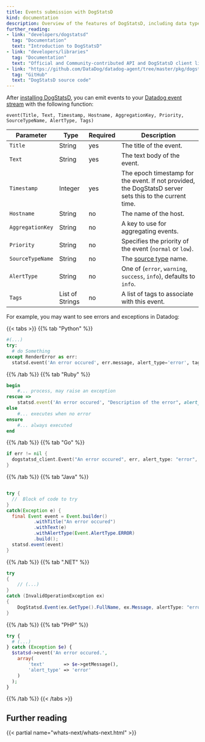 ```yaml
---
title: Events submission with DogStatsD
kind: documentation
description: Overview of the features of DogStatsD, including data types and tagging.
further_reading:
- link: "developers/dogstatsd"
  tag: "Documentation"
  text: "Introduction to DogStatsD"
- link: "developers/libraries"
  tag: "Documentation"
  text: "Official and Community-contributed API and DogStatsD client libraries"
- link: "https://github.com/DataDog/datadog-agent/tree/master/pkg/dogstatsd"
  tag: "GitHub"
  text: "DogStatsD source code"
---
```


After [installing DogStatsD][1], you can emit events to your [Datadog event stream][2] with the following function:

```
event(Title, Text, Timestamp, Hostname, AggregationKey, Priority, SourceTypeName, AlertType, Tags)
```

| Parameter        | Type            | Required | Description                                                                                             |
| ---------        | ---             | -------  | --------                                                                                                |
| `Title`          | String          | yes      | The title of the event.                                                                                 |
| `Text`           | String          | yes      | The text body of the event.                                                                             |
| `Timestamp`      | Integer         | yes      | The epoch timestamp for the event. If not provided, the DogStatsD server sets this to the current time. |
| `Hostname`       | String          | no       | The name of the host.                                                                                   |
| `AggregationKey` | String          | no       | A key to use for aggregating events.                                                                    |
| `Priority`       | String          | no       | Specifies the priority of the event (`normal` or `low`).                                                |
| `SourceTypeName` | String          | no       | The [source type][3] name.                           |
| `AlertType`      | String          | no       | One of (`error`, `warning`, `success`, `info`), defaults to `info`.                                     |
| `Tags`           | List of Strings | no       | A list of tags to associate with this event.                                                            |

For example, you may want to see errors and exceptions in Datadog:


{{< tabs >}}
{{% tab "Python" %}}

```python
#(...)
try:
  # do Something
except RenderError as err:
  statsd.event('An error occured', err.message, alert_type='error', tags=['env:dev'])
```

{{% /tab %}}
{{% tab "Ruby" %}}
```ruby
begin
    #... process, may raise an exception
rescue =>
    statsd.event('An error occured', "Description of the error", alert_type: 'error', tags: ['env:dev'])
else
    #... executes when no error
ensure
    #... always executed
end
```

{{% /tab %}}
{{% tab "Go" %}}

```go
if err != nil {
  dogstatsd_client.Event("An error occured", err, alert_type: "error", []string{"env:dev"} )
}
```

{{% /tab %}}
{{% tab "Java" %}}

```java

try {
  //  Block of code to try
}
catch(Exception e) {
  final Event event = Event.builder()
          .withTitle("An error occured")
          .withText(e)
          .withAlertType(Event.AlertType.ERROR)
          .build();
  statsd.event(event)
}
```

{{% /tab %}}
{{% tab ".NET" %}}


```csharp
try
{
    // (...)
}
catch (InvalidOperationException ex)
{
    DogStatsd.Event(ex.GetType().FullName, ex.Message, alertType: "error", tags: new[] { "env:dev" });
}
```

{{% /tab %}}
{{% tab "PHP" %}}

```php
try {
  # (...)
} catch (Exception $e) {
  $statsd->event('An error occured.',
    array(
        'text'       => $e->getMessage(),
        'alert_type' => 'error'
    )
  );
}
```

{{% /tab %}}
{{< /tabs >}}

## Further reading

{{< partial name="whats-next/whats-next.html" >}}

[1]: /developers/dogstatsd
[2]: /graphing/event_stream
[3]: /integrations/faq/list-of-api-source-attribute-value
